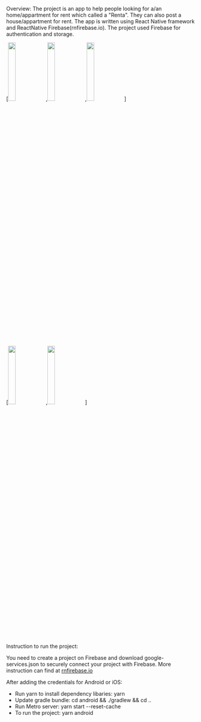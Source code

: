 Overview:
The project is an app to help people looking for a/an home/appartment for rent which called a "Renta". They can also post a house/appartment for rent. 
The app is written using React Native framework and ReactNative Firebase(rnfirebase.io). The project used Firebase for authentication and storage.

[<img src="https://github.com/huynguyen2412/CS696-MultiplatformMobileDev/blob/main/Renta/gifexample/register_account.gif" width=20% height=20%>,<img src="https://github.com/huynguyen2412/CS696-MultiplatformMobileDev/blob/main/Renta/gifexample/login_account.gif" width=20% height=20%>,<img src="https://github.com/huynguyen2412/CS696-MultiplatformMobileDev/blob/main/Renta/gifexample/post_and_view.gif" width=20% height=20%>]

<br>
[<img src="https://github.com/huynguyen2412/CS696-MultiplatformMobileDev/blob/main/Renta/gifexample/search_message_landlord.gif" width=20% height=20%>,<img src="https://github.com/huynguyen2412/CS696-MultiplatformMobileDev/blob/main/Renta/gifexample/convo.gif" width=20% height=20%>]

Instruction to run the project:

You need to create a project on Firebase and download google-services.json to securely connect your project with Firebase. More instruction can find at [rnfirebase.io](https://rnfirebase.io/#installation)

After adding the credentials for Android or iOS:
+ Run yarn to install dependency libaries: yarn
+ Update gradle bundle: cd android && ./gradlew && cd ..
+ Run Metro server: yarn start --reset-cache
+ To run the project: yarn android




